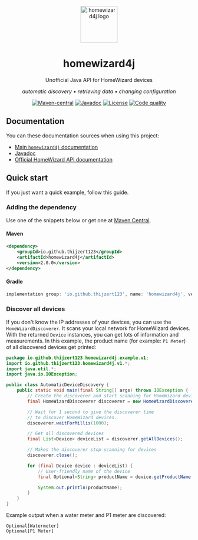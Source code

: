 <div align="center">
  <img src="https://github.com/Thijzert123/homewizard4j/blob/main/logo.png?raw=true" alt="homewizard4j logo" width=100 height=100 />
  <h1>homewizard4j</h1>
  Unofficial Java API for HomeWizard devices

  _automatic discovery_ • _retrieving data_ • _changing configuration_

  [![Maven-central](https://img.shields.io/maven-central/v/io.github.thijzert123/homewizard4j?style=for-the-badge&logo=maven&color=blue&cache-control=no-cache)](https://central.sonatype.com/artifact/io.github.thijzert123/homewizard4j)
  [![Javadoc](https://javadoc.io/badge2/io.github.thijzert123/homewizard4j/javadoc.svg?color=yellow&style=for-the-badge&cache-control=no-cache)](https://javadoc.io/doc/io.github.thijzert123/homewizard4j) 
  [![License](https://img.shields.io/github/license/Thijzert123/homewizard4j?style=for-the-badge&color=A9CF04&cache-control=no-cache)](https://opensource.org/license/apache-2-0)
  [![Code quality](https://img.shields.io/codefactor/grade/github/Thijzert123/homewizard4j?style=for-the-badge&cache-control=no-cache)](https://www.codefactor.io/repository/github/thijzert123/homewizard4j)
</div>

## Documentation
You can these documentation sources when using this project:
- [Main `homewizard4j` documentation](https://thijzert123.github.io/homewizard4j)
- [Javadoc](https://javadoc.io/doc/io.github.thijzert123/homewizard4j)
- [Official HomeWizard API documentation](https://api-documentation.homewizard.com)

## Quick start
If you just want a quick example, follow this guide.

### Adding the dependency
Use one of the snippets below or get one at [Maven Central](https://central.sonatype.com/artifact/io.github.thijzert123/homewizard4j).

#### Maven
```xml
<dependency>
    <groupId>io.github.thijzert123</groupId>
    <artifactId>homewizard4j</artifactId>
    <version>2.0.0</version>
</dependency>
```

#### Gradle
```gradle
implementation group: 'io.github.thijzert123', name: 'homewizard4j', version: '2.0.0'
```

### Discover all devices
If you don't know the IP addresses of your devices, you can use the `HomeWizardDiscoverer`. It scans your local network
for HomeWizard devices. With the returned `Device` instances, you can get lots of information and measurements.
In this example, the product name (for example: `P1 Meter`) of all discovered devices get printed:
```java
package io.github.thijzert123.homewizard4j.example.v1;
import io.github.thijzert123.homewizard4j.v1.*;
import java.util.*;
import java.io.IOException;

public class AutomaticDeviceDiscovery {
    public static void main(final String[] args) throws IOException {
        // Create the discoverer and start scanning for HomeWizard devices.
        final HomeWizardDiscoverer discoverer = new HomeWizardDiscoverer();

        // Wait for 1 second to give the discoverer time
        // to discover HomeWizard devices.
        discoverer.waitForMillis(1000);

        // Get all discovered devices
        final List<Device> deviceList = discoverer.getAllDevices();

        // Makes the discoverer stop scanning for devices
        discoverer.close();

        for (final Device device : deviceList) {
            // User-friendly name of the device
            final Optional<String> productName = device.getProductName();

            System.out.println(productName);
        }
    }
}
```
Example output when a water meter and P1 meter are discovered:
```
Optional[Watermeter]
Optional[P1 Meter]
```
